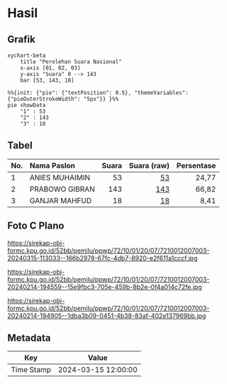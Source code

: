 # Hasil

## Grafik

```mermaid
xychart-beta
    title "Perolehan Suara Nasional"
    x-axis [01, 02, 03]
    y-axis "Suara" 0 --> 143
    bar [53, 143, 18]
```

```mermaid
%%{init: {"pie": {"textPosition": 0.5}, "themeVariables": {"pieOuterStrokeWidth": "5px"}} }%%
pie showData
    "1" : 53
    "2" : 143
    "3" : 18
```

## Tabel

| No. | Nama Paslon    | Suara | Suara (raw) | Persentase |
|:--- |:-------------- | -----:| -----------:| ----------:|
| 1   | ANIES MUHAIMIN | 53    | [53][p-1]   | 24,77      |
| 2   | PRABOWO GIBRAN | 143   | [143][p-2]  | 66,82      |
| 3   | GANJAR MAHFUD  | 18    | [18][p-3]   | 8,41       |


[p-1]: https://github.com/gigit-pemilu/pemilu-2024/blob/main/pilpres/hitung-suara/sub/72-sulawesi-tengah/sub/10-sigi/sub/01-sigi-biromaru/sub/2007-sidera/sub/003-tps/sub/paslon-1.txt
[p-2]: https://github.com/gigit-pemilu/pemilu-2024/blob/main/pilpres/hitung-suara/sub/72-sulawesi-tengah/sub/10-sigi/sub/01-sigi-biromaru/sub/2007-sidera/sub/003-tps/sub/paslon-2.txt
[p-3]: https://github.com/gigit-pemilu/pemilu-2024/blob/main/pilpres/hitung-suara/sub/72-sulawesi-tengah/sub/10-sigi/sub/01-sigi-biromaru/sub/2007-sidera/sub/003-tps/sub/paslon-3.txt

## Foto C Plano

https://sirekap-obj-formc.kpu.go.id/52bb/pemilu/ppwp/72/10/01/20/07/7210012007003-20240315-113033--166b2978-67fc-4db7-8920-e2f611a1cccf.jpg

https://sirekap-obj-formc.kpu.go.id/52bb/pemilu/ppwp/72/10/01/20/07/7210012007003-20240214-194559--15e9fbc3-705e-459b-8b2e-0f4a014c72fe.jpg

https://sirekap-obj-formc.kpu.go.id/52bb/pemilu/ppwp/72/10/01/20/07/7210012007003-20240214-194905--1dba3b09-0451-4b38-83af-402e137969bb.jpg


## Metadata

| Key        | Value               |
| ---------- | ------------------- |
| Time Stamp | 2024-03-15 12:00:00 |




